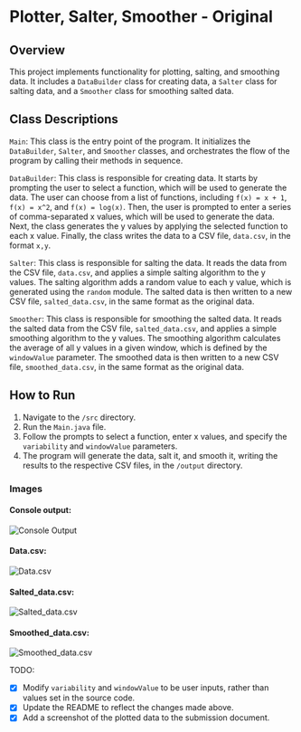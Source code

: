 # Plotter, Salter, Smoother - Original

## Overview
This project implements functionality for plotting, salting, and smoothing data. It includes a `DataBuilder` class for creating data, a `Salter` class for salting data, and a `Smoother` class for smoothing salted data.

## Class Descriptions
`Main`: This class is the entry point of the program. It initializes the `DataBuilder`, `Salter`, and `Smoother` classes, and orchestrates the flow of the program by calling their methods in sequence.

`DataBuilder`: This class is responsible for creating data. It starts by prompting the user to select a function, which will be used to generate the data. The user can choose from a list of functions, including `f(x) = x + 1`, `f(x) = x^2`, and `f(x) = log(x)`. Then, the user is prompted to enter a series of comma-separated x values, which will be used to generate the data. Next, the class generates the y values by applying the selected function to each x value. Finally, the class writes the data to a CSV file, `data.csv`, in the format `x,y`.

`Salter`: This class is responsible for salting the data. It reads the data from the CSV file, `data.csv`, and applies a simple salting algorithm to the y values. The salting algorithm adds a random value to each y value, which is generated using the `random` module. The salted data is then written to a new CSV file, `salted_data.csv`, in the same format as the original data.

`Smoother`: This class is responsible for smoothing the salted data. It reads the salted data from the CSV file, `salted_data.csv`, and applies a simple smoothing algorithm to the y values. The smoothing algorithm calculates the average of all y values in a given window, which is defined by the `windowValue` parameter. The smoothed data is then written to a new CSV file, `smoothed_data.csv`, in the same format as the original data.

## How to Run
1. Navigate to the `/src` directory.
2. Run the `Main.java` file.
3. Follow the prompts to select a function, enter x values, and specify the `variability` and `windowValue` parameters.
4. The program will generate the data, salt it, and smooth it, writing the results to the respective CSV files, in the `/output` directory.

### Images
#### Console output:
![Console Output](./images/console_output.png)

#### Data.csv:
![Data.csv](./images/data_csv.png)

#### Salted_data.csv:
![Salted_data.csv](./images/salted_data_csv.png)

#### Smoothed_data.csv:
![Smoothed_data.csv](./images/smoothed_data_csv.png)

TODO:
- [x] Modify `variability` and `windowValue` to be user inputs, rather than values set in the source code.
- [x] Update the README to reflect the changes made above.
- [x] Add a screenshot of the plotted data to the submission document.